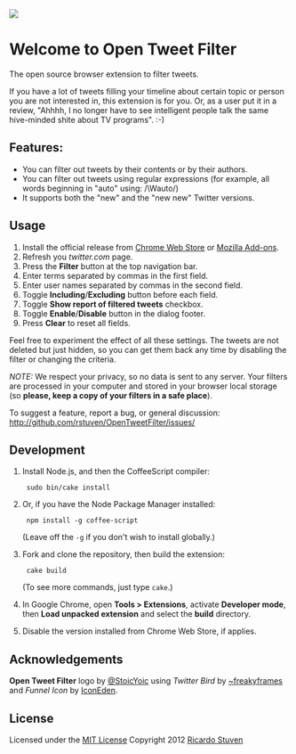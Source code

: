 <img src="https://github.com/rstuven/OpenTweetFilter/raw/master/assets/tile.440x280.png">

# Welcome to Open Tweet Filter

The open source browser extension to filter tweets.

If you have a lot of tweets filling your timeline about certain topic or person you are not interested in, this extension is for you.
Or, as a user put it in a review, "Ahhhh, I no longer have to see intelligent people talk the same hive-minded shite about TV programs". :-)

## Features:
- You can filter out tweets by their contents or by their authors.
- You can filter out tweets using regular expressions (for example, all words beginning in "auto" using:  /\Wauto/) 
- It supports both the "new" and the "new new" Twitter versions.

## Usage

1. Install the official release from [Chrome Web Store](https://chrome.google.com/webstore/detail/bdmjagdcpkfpebaaffpafncgkleijako) or [Mozilla Add-ons](https://addons.mozilla.org/en-US/firefox/addon/open-tweet-filter/).
1. Refresh you *twitter.com* page.
1. Press the **Filter** button at the top navigation bar.
1. Enter terms separated by commas in the first field.
1. Enter user names separated by commas in the second field.
1. Toggle **Including**/**Excluding** button before each field.
1. Toggle **Show report of filtered tweets** checkbox.
1. Toggle **Enable**/**Disable** button in the dialog footer.
1. Press **Clear** to reset all fields.

Feel free to experiment the effect of all these settings. The tweets are not deleted but just hidden, so you can get them back any time by disabling the filter or changing the criteria.

*NOTE:* We respect your privacy, so no data is sent to any server. Your filters are processed in your computer and stored in your browser local storage (so **please, keep a copy of your filters in a safe place**).

To suggest a feature, report a bug, or general discussion:
http://github.com/rstuven/OpenTweetFilter/issues/

## Development

1. Install Node.js, and then the CoffeeScript compiler:

		sudo bin/cake install

1. Or, if you have the Node Package Manager installed:

		npm install -g coffee-script

	(Leave off the `-g` if you don't wish to install globally.)

1. Fork and clone the repository, then build the extension:

		cake build

	(To see more commands, just type `cake`.)

1. In Google Chrome, open **Tools > Extensions**, activate **Developer mode**, then **Load unpacked extension** and select the **build** directory.

1. Disable the version installed from Chrome Web Store, if applies.

## Acknowledgements

**Open Tweet Filter** logo by [@StoicYoic](https://twitter.com/StoicYoic) using *Twitter Bird* by [~freakyframes](http://freakyframes.deviantart.com/art/Twitter-Bird-127757230) and *Funnel Icon* by [IconEden](http://www.veryicon.com/icons/system/fresh-addon/funnel.html).

## License

Licensed under the [MIT License](http://creativecommons.org/licenses/MIT/)
Copyright 2012 [Ricardo Stuven](mailto:rstuven@gmail.com)
